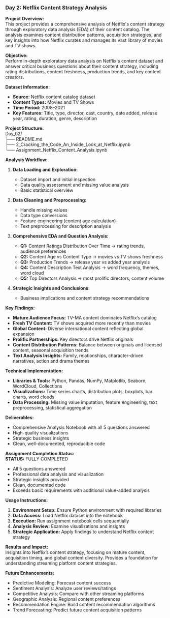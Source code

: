 ### Day 2: Netflix Content Strategy Analysis

**Project Overview:**  
This project provides a comprehensive analysis of Netflix's content strategy through exploratory data analysis (EDA) of their content catalog. The analysis examines content distribution patterns, acquisition strategies, and key insights into how Netflix curates and manages its vast library of movies and TV shows.

**Objective:**  
Perform in-depth exploratory data analysis on Netflix's content dataset and answer critical business questions about their content strategy, including rating distributions, content freshness, production trends, and key content creators.

**Dataset Information:**  
- **Source:** Netflix content catalog dataset  
- **Content Types:** Movies and TV Shows  
- **Time Period:** 2008–2021  
- **Key Features:** Title, type, director, cast, country, date added, release year, rating, duration, genre, description  

**Project Structure:**  
Day_02/  
├── README.md  
├── 2_Cracking_the_Code_An_Inside_Look_at_Netflix.ipynb  
└── Assignment_Netflix_Content_Analysis.ipynb



**Analysis Workflow:**  
1. **Data Loading and Exploration:**  
   - Dataset import and initial inspection  
   - Data quality assessment and missing value analysis  
   - Basic statistical overview  

2. **Data Cleaning and Preprocessing:**  
   - Handle missing values  
   - Data type conversions  
   - Feature engineering (content age calculation)  
   - Text preprocessing for description analysis  

3. **Comprehensive EDA and Question Analysis:**  
   - **Q1:** Content Ratings Distribution Over Time → rating trends, audience preferences  
   - **Q2:** Content Age vs Content Type → movies vs TV shows freshness  
   - **Q3:** Production Trends → release year vs added year analysis  
   - **Q4:** Content Description Text Analysis → word frequency, themes, word cloud  
   - **Q5:** Top Directors Analysis → most prolific directors, content volume  

4. **Strategic Insights and Conclusions:**  
   - Business implications and content strategy recommendations  

**Key Findings:**  
- **Mature Audience Focus:** TV-MA content dominates Netflix’s catalog  
- **Fresh TV Content:** TV shows acquired more recently than movies  
- **Global Content:** Diverse international content reflecting global expansion  
- **Prolific Partnerships:** Key directors drive Netflix originals  
- **Content Distribution Patterns:** Balance between originals and licensed content, seasonal acquisition trends  
- **Text Analysis Insights:** Family, relationships, character-driven narratives, action and drama themes  

**Technical Implementation:**  
- **Libraries & Tools:** Python, Pandas, NumPy, Matplotlib, Seaborn, WordCloud, Collections  
- **Visualizations:** Time series charts, distribution plots, boxplots, bar charts, word clouds  
- **Data Processing:** Missing value imputation, feature engineering, text preprocessing, statistical aggregation  

**Deliverables:**  
- Comprehensive Analysis Notebook with all 5 questions answered  
- High-quality visualizations  
- Strategic business insights  
- Clean, well-documented, reproducible code  

**Assignment Completion Status:**  
**STATUS:** FULLY COMPLETED  
- All 5 questions answered  
- Professional data analysis and visualization  
- Strategic insights provided  
- Clean, documented code  
- Exceeds basic requirements with additional value-added analysis  

**Usage Instructions:**  
1. **Environment Setup:** Ensure Python environment with required libraries  
2. **Data Access:** Load Netflix dataset into the notebook  
3. **Execution:** Run assignment notebook cells sequentially  
4. **Analysis Review:** Examine visualizations and insights  
5. **Strategic Application:** Apply findings to understand Netflix content strategy  

**Results and Impact:**  
Insights into Netflix’s content strategy, focusing on mature content, acquisition timing, and global content diversity. Provides a foundation for understanding streaming platform content strategies.

**Future Enhancements:**  
- Predictive Modeling: Forecast content success  
- Sentiment Analysis: Analyze user reviews/ratings  
- Competitive Analysis: Compare with other streaming platforms  
- Geographic Analysis: Regional content preferences  
- Recommendation Engine: Build content recommendation algorithms  
- Trend Forecasting: Predict future content acquisition patterns


